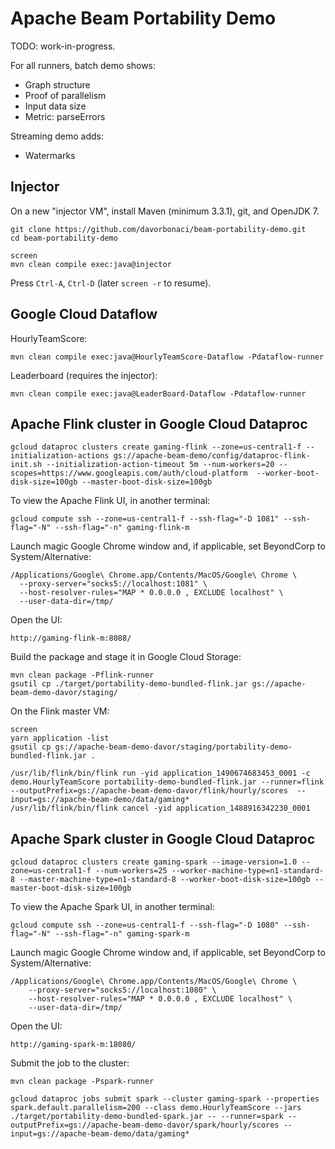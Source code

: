 # Apache Beam Portability Demo

TODO: work-in-progress.

For all runners, batch demo shows:
* Graph structure 
* Proof of parallelism
* Input data size
* Metric: parseErrors

Streaming demo adds:
* Watermarks

## Injector

On a new "injector VM", install Maven (minimum 3.3.1), git, and OpenJDK 7.

    git clone https://github.com/davorbonaci/beam-portability-demo.git
    cd beam-portability-demo

    screen
    mvn clean compile exec:java@injector

Press `Ctrl-A`, `Ctrl-D` (later `screen -r` to resume).

## Google Cloud Dataflow

HourlyTeamScore:

    mvn clean compile exec:java@HourlyTeamScore-Dataflow -Pdataflow-runner

Leaderboard (requires the injector):

    mvn clean compile exec:java@LeaderBoard-Dataflow -Pdataflow-runner

## Apache Flink cluster in Google Cloud Dataproc

    gcloud dataproc clusters create gaming-flink --zone=us-central1-f --initialization-actions gs://apache-beam-demo/config/dataproc-flink-init.sh --initialization-action-timeout 5m --num-workers=20 --scopes=https://www.googleapis.com/auth/cloud-platform  --worker-boot-disk-size=100gb --master-boot-disk-size=100gb

To view the Apache Flink UI, in another terminal:

    gcloud compute ssh --zone=us-central1-f --ssh-flag="-D 1081" --ssh-flag="-N" --ssh-flag="-n" gaming-flink-m

Launch magic Google Chrome window and, if applicable, set BeyondCorp to System/Alternative:

    /Applications/Google\ Chrome.app/Contents/MacOS/Google\ Chrome \
      --proxy-server="socks5://localhost:1081" \
      --host-resolver-rules="MAP * 0.0.0.0 , EXCLUDE localhost" \
      --user-data-dir=/tmp/

Open the UI:

    http://gaming-flink-m:8088/

Build the package and stage it in Google Cloud Storage:

    mvn clean package -Pflink-runner
    gsutil cp ./target/portability-demo-bundled-flink.jar gs://apache-beam-demo-davor/staging/

On the Flink master VM:

    screen
    yarn application -list
    gsutil cp gs://apache-beam-demo-davor/staging/portability-demo-bundled-flink.jar .

    /usr/lib/flink/bin/flink run -yid application_1490674683453_0001 -c demo.HourlyTeamScore portability-demo-bundled-flink.jar --runner=flink --outputPrefix=gs://apache-beam-demo-davor/flink/hourly/scores  --input=gs://apache-beam-demo/data/gaming*
    /usr/lib/flink/bin/flink cancel -yid application_1488916342230_0001

## Apache Spark cluster in Google Cloud Dataproc

    gcloud dataproc clusters create gaming-spark --image-version=1.0 --zone=us-central1-f --num-workers=25 --worker-machine-type=n1-standard-8 --master-machine-type=n1-standard-8 --worker-boot-disk-size=100gb --master-boot-disk-size=100gb

To view the Apache Spark UI, in another terminal:

    gcloud compute ssh --zone=us-central1-f --ssh-flag="-D 1080" --ssh-flag="-N" --ssh-flag="-n" gaming-spark-m

Launch magic Google Chrome window and, if applicable, set BeyondCorp to System/Alternative:

    /Applications/Google\ Chrome.app/Contents/MacOS/Google\ Chrome \
        --proxy-server="socks5://localhost:1080" \
        --host-resolver-rules="MAP * 0.0.0.0 , EXCLUDE localhost" \
        --user-data-dir=/tmp/

Open the UI:

    http://gaming-spark-m:18080/

Submit the job to the cluster:

    mvn clean package -Pspark-runner

    gcloud dataproc jobs submit spark --cluster gaming-spark --properties spark.default.parallelism=200 --class demo.HourlyTeamScore --jars ./target/portability-demo-bundled-spark.jar -- --runner=spark --outputPrefix=gs://apache-beam-demo-davor/spark/hourly/scores --input=gs://apache-beam-demo/data/gaming*
